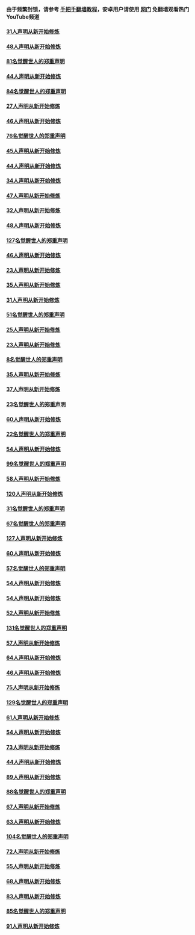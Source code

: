 #### 由于频繁封锁，请参考 [手把手翻墙教程](https://github.com/gfw-breaker/guides/wiki/)，安卓用户请使用 [网门](https://github.com/gfw-breaker/nogfw/blob/master/dl.md?t=03081600) 免翻墙观看热门YouTube频道 

#### [31人声明从新开始修炼](../pages/91/421763.md?t=03081600) 

#### [48人声明从新开始修炼](../pages/91/421605.md?t=03081600) 

#### [81名觉醒世人的郑重声明](../pages/91/421656.md?t=03081600) 

#### [44人声明从新开始修炼](../pages/91/421544.md?t=03081600) 

#### [84名觉醒世人的郑重声明](../pages/91/421543.md?t=03081600) 

#### [27人声明从新开始修炼](../pages/91/421465.md?t=03081600) 

#### [46人声明从新开始修炼](../pages/91/421454.md?t=03081600) 

#### [76名觉醒世人的郑重声明](../pages/91/421453.md?t=03081600) 

#### [45人声明从新开始修炼](../pages/91/421452.md?t=03081600) 

#### [44人声明从新开始修炼](../pages/91/421422.md?t=03081600) 

#### [34人声明从新开始修炼](../pages/91/421322.md?t=03081600) 

#### [47人声明从新开始修炼](../pages/91/421264.md?t=03081600) 

#### [32人声明从新开始修炼](../pages/91/421225.md?t=03081600) 

#### [48人声明从新开始修炼](../pages/91/421202.md?t=03081600) 

#### [127名觉醒世人的郑重声明](../pages/91/421224.md?t=03081600) 

#### [46人声明从新开始修炼](../pages/91/421203.md?t=03081600) 

#### [23人声明从新开始修炼](../pages/91/421138.md?t=03081600) 

#### [35人声明从新开始修炼](../pages/91/421122.md?t=03081600) 

#### [31人声明从新开始修炼](../pages/91/421081.md?t=03081600) 

#### [51名觉醒世人的郑重声明](../pages/91/421080.md?t=03081600) 

#### [25人声明从新开始修炼](../pages/91/421020.md?t=03081600) 

#### [23人声明从新开始修炼](../pages/91/420884.md?t=03081600) 

#### [8名觉醒世人的郑重声明](../pages/91/420883.md?t=03081600) 

#### [35人声明从新开始修炼](../pages/91/420809.md?t=03081600) 

#### [37人声明从新开始修炼](../pages/91/420766.md?t=03081600) 

#### [23名觉醒世人的郑重声明](../pages/91/420765.md?t=03081600) 

#### [60人声明从新开始修炼](../pages/91/420727.md?t=03081600) 

#### [22名觉醒世人的郑重声明](../pages/91/420726.md?t=03081600) 

#### [54人声明从新开始修炼](../pages/91/420529.md?t=03081600) 

#### [99名觉醒世人的郑重声明](../pages/91/420528.md?t=03081600) 

#### [58人声明从新开始修炼](../pages/91/420198.md?t=03081600) 

#### [120人声明从新开始修炼](../pages/91/420141.md?t=03081600) 

#### [31名觉醒世人的郑重声明](../pages/91/420197.md?t=03081600) 

#### [67名觉醒世人的郑重声明](../pages/91/420140.md?t=03081600) 

#### [127人声明从新开始修炼](../pages/91/420082.md?t=03081600) 

#### [60人声明从新开始修炼](../pages/91/420081.md?t=03081600) 

#### [57名觉醒世人的郑重声明](../pages/91/420080.md?t=03081600) 

#### [54人声明从新开始修炼](../pages/91/419533.md?t=03081600) 

#### [54人声明从新开始修炼](../pages/91/419532.md?t=03081600) 

#### [52人声明从新开始修炼](../pages/91/419531.md?t=03081600) 

#### [131名觉醒世人的郑重声明](../pages/91/419530.md?t=03081600) 

#### [57人声明从新开始修炼](../pages/91/419430.md?t=03081600) 

#### [64人声明从新开始修炼](../pages/91/419429.md?t=03081600) 

#### [46人声明从新开始修炼](../pages/91/419428.md?t=03081600) 

#### [75人声明从新开始修炼](../pages/91/419427.md?t=03081600) 

#### [129名觉醒世人的郑重声明](../pages/91/419426.md?t=03081600) 

#### [61人声明从新开始修炼](../pages/91/419198.md?t=03081600) 

#### [54人声明从新开始修炼](../pages/91/419197.md?t=03081600) 

#### [73人声明从新开始修炼](../pages/91/419196.md?t=03081600) 

#### [44人声明从新开始修炼](../pages/91/419075.md?t=03081600) 

#### [89人声明从新开始修炼](../pages/91/419074.md?t=03081600) 

#### [88名觉醒世人的郑重声明](../pages/91/419195.md?t=03081600) 

#### [67人声明从新开始修炼](../pages/91/419073.md?t=03081600) 

#### [63人声明从新开始修炼](../pages/91/419072.md?t=03081600) 

#### [104名觉醒世人的郑重声明](../pages/91/419071.md?t=03081600) 

#### [72人声明从新开始修炼](../pages/91/418902.md?t=03081600) 

#### [55人声明从新开始修炼](../pages/91/418901.md?t=03081600) 

#### [68人声明从新开始修炼](../pages/91/418900.md?t=03081600) 

#### [83人声明从新开始修炼](../pages/91/418757.md?t=03081600) 

#### [85名觉醒世人的郑重声明](../pages/91/418899.md?t=03081600) 

#### [91人声明从新开始修炼](../pages/91/418756.md?t=03081600) 


